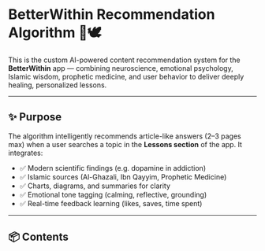 # BetterWithin Recommendation Algorithm 🧠🕊️

This is the custom AI-powered content recommendation system for the **BetterWithin** app — combining neuroscience, emotional psychology, Islamic wisdom, prophetic medicine, and user behavior to deliver deeply healing, personalized lessons.

---

## ✨ Purpose

The algorithm intelligently recommends article-like answers (2–3 pages max) when a user searches a topic in the **Lessons section** of the app. It integrates:

- ✅ Modern scientific findings (e.g. dopamine in addiction)
- ✅ Islamic sources (Al-Ghazali, Ibn Qayyim, Prophetic Medicine)
- ✅ Charts, diagrams, and summaries for clarity
- ✅ Emotional tone tagging (calming, reflective, grounding)
- ✅ Real-time feedback learning (likes, saves, time spent)

---

## 📦 Contents

